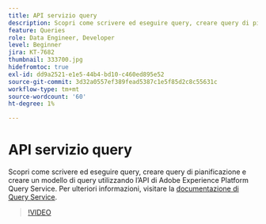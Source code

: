 ```yaml
---
title: API servizio query
description: Scopri come scrivere ed eseguire query, creare query di pianificazione e creare un modello di query utilizzando l’API di Adobe Experience Platform Query Service.
feature: Queries
role: Data Engineer, Developer
level: Beginner
jira: KT-7682
thumbnail: 333700.jpg
hidefromtoc: true
exl-id: dd9a2521-e1e5-44b4-bd10-c460ed895e52
source-git-commit: 3d32a0557ef389fead5387c1e5f85d2c8c55631c
workflow-type: tm+mt
source-wordcount: '60'
ht-degree: 1%

---
```


# API servizio query

Scopri come scrivere ed eseguire query, creare query di pianificazione e creare un modello di query utilizzando l’API di Adobe Experience Platform Query Service. Per ulteriori informazioni, visitare la [documentazione di Query Service](https://experienceleague.adobe.com/docs/experience-platform/query/home.html?lang=it).

>[!VIDEO](https://video.tv.adobe.com/v/3414086?learn=on&enablevpops&captions=ita)

